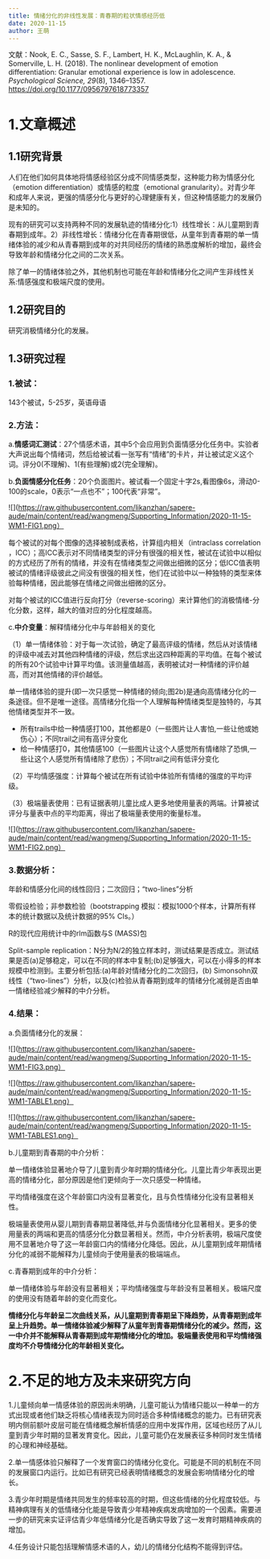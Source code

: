 ```yaml
---
title: 情绪分化的非线性发展：青春期的粒状情感经历低
date: 2020-11-15
author: 王萌
---
```


文献：Nook, E. C., Sasse, S. F., Lambert, H. K., McLaughlin, K. A., & Somerville, L. H. (2018). The nonlinear development of emotion differentiation: Granular emotional experience is low in adolescence. *Psychological Science, 29*(8), 1346–1357. https://doi.org/10.1177/0956797618773357 

# 1.文章概述

## 1.1研究背景

人们在他们如何具体地将情感经验区分成不同情感类型，这种能力称为情感分化（emotion differentiation）或情感的粒度（emotional granularity）。对青少年和成年人来说，更强的情感分化与更好的心理健康有关，但这种情感能力的发展仍是未知的。

现有的研究可以支持两种不同的发展轨迹的情绪分化:1）线性增长：从儿童期到青春期到成年。2）非线性增长：情绪分化在青春期很低，从童年到青春期的单一情绪体验的减少和从青春期到成年的对共同经历的情绪的熟悉度解析的增加，最终会导致年龄和情绪分化之间的二次关系。

除了单一的情绪体验之外，其他机制也可能在年龄和情绪分化之间产生非线性关系:情感强度和极端尺度的使用。

## 1.2研究目的

研究消极情绪分化的发展。

## 1.3研究过程

### 1.被试：

143个被试，5-25岁，英语母语

### 2.方法：

a.**情感词汇测试**：27个情感术语，其中5个会应用到负面情感分化任务中。实验者大声说出每个情绪词，然后给被试看一张写有“情绪”的卡片，并让被试定义这个词。评分0(不理解)、1(有些理解)或2(完全理解)。

b.**负面情感分化任务**：20个负面图片。被试看一个固定十字2s,看图像6s，滑动0-100的scale，0表示“一点也不”；100代表“非常”。

![](https://raw.githubusercontent.com/likanzhan/sapere-aude/main/content/read/wangmeng/Supporting_Information/2020-11-15-WM1-FIG1.png）

每个被试的对每个图像的选择被制成表格，计算组内相关（intraclass correlation ，ICC）；高ICC表示对不同情绪类型的评分有很强的相关性，被试在试验中以相似的方式经历了所有的情绪，并没有在情绪类型之间做出细微的区分；低ICC值表明被试的情绪评级彼此之间没有很强的相关性，他们在试验中以一种独特的类型来体验每种情绪，因此能够在情绪之间做出细微的区分。

对每个被试的ICC值进行反向打分（reverse-scoring）来计算他们的消极情绪-分化分数，这样，越大的值对应的分化程度越高。

c.**中介变量**：解释情绪分化中与年龄相关的变化

（1）单一情绪体验：对于每一次试验，确定了最高评级的情绪，然后从对该情绪的评级中减去对其他四种情绪的评级，然后求出这四种距离的平均值。在每个被试的所有20个试验中计算平均值。该测量值越高，表明被试对一种情绪的评价越高，而对其他情绪的评价越低。

单一情绪体验的提升(即一次只感觉一种情绪的倾向;图2b)是通向高情绪分化的一条途径。但不是唯一途径。高情绪分化指一个人理解每种情绪类型是独特的，与其他情绪类型并不一致。

+ 所有trails中给一种情感打100，其他都是0（一些图片让人害怕,一些让他或她伤心）；不同trail之间有高评分变化
+ 给一种情感打0，其他情感100（一些图片让这个人感觉所有情绪除了恐惧,一些让这个人感觉所有情绪除了悲伤）；不同trail之间有低评分变化

（2）平均情感强度：计算每个被试在所有试验中体验所有情绪的强度的平均评级。

（3）极端量表使用：已有证据表明儿童比成人更多地使用量表的两端。计算被试评分与量表中点的平均距离，得出了极端量表使用的衡量标准。

![](https://raw.githubusercontent.com/likanzhan/sapere-aude/main/content/read/wangmeng/Supporting_Information/2020-11-15-WM1-FIG2.png）

### 3.数据分析：

年龄和情感分化间的线性回归；二次回归；“two-lines”分析

零假设检验；非参数检验（bootstrapping 模拟：模拟1000个样本，计算所有样本的统计数据以及统计数据的95% CIs。）

R的现代应用统计中的rlm函数与S (MASS)包

Split-sample replication：N分为N/2的独立样本时，测试结果是否成立。测试结果是否(a)足够稳定，可以在不同的样本中复制;(b)足够强大，可以在小得多的样本规模中检测到。主要分析包括:(a)年龄对情绪分化的二次回归，(b) Simonsohn双线性（“two-lines”）分析，以及(c)检验从青春期到成年的情绪分化减弱是否由单一情绪经验减少解释的中介分析。

### 4.结果：

a.负面情绪分化的发展：

![](https://raw.githubusercontent.com/likanzhan/sapere-aude/main/content/read/wangmeng/Supporting_Information/2020-11-15-WM1-FIG3.png）

![](https://raw.githubusercontent.com/likanzhan/sapere-aude/main/content/read/wangmeng/Supporting_Information/2020-11-15-WM1-TABLE1.png）

![](https://raw.githubusercontent.com/likanzhan/sapere-aude/main/content/read/wangmeng/Supporting_Information/2020-11-15-WM1-TABLES1.png）

b.儿童期到青春期的中介分析：

单一情绪体验显著地介导了儿童到青少年时期的情绪分化。儿童比青少年表现出更高的情绪分化，部分原因是他们更倾向于一次只感受一种情绪。

平均情绪强度在这个年龄窗口内没有显著变化，且与负性情绪分化没有显著相关性。

极端量表使用从婴儿期到青春期显著降低,并与负面情绪分化显著相关。更多的使用量表的两端和更高的情感分化分数显著相关。然而，中介分析表明，极端尺度使用不显著地介导了这一年龄窗口内的情绪分化降低。因此，从儿童期到成年期情绪分化的减弱不能解释为儿童倾向于使用量表的极端端点。

c.青春期到成年的中介分析：

单一情绪体验与年龄没有显著相关；平均情绪强度与年龄没有显著相关。极端尺度的使用没有随着年龄的变化而变化。

**情绪分化与年龄呈二次曲线关系，从儿童期到青春期呈下降趋势，从青春期到成年呈上升趋势。单一情绪体验减少解释了从童年到青春期情绪分化的减少。然而，这一中介并不能解释从青春期到成年期情绪分化的增加。极端量表使用和平均情绪强度均不介导情绪分化的年龄相关变化。**


# 2.不足的地方及未来研究方向

1.儿童倾向单一情感体验的原因尚未明确，儿童可能认为情绪只能以一种单一的方式出现或者他们缺乏将核心情绪表现为同时适合多种情绪概念的能力。已有研究表明内侧前额叶皮层可能在情绪概念解析情感的应用中发挥作用，区域也经历了从儿童到青少年时期的显著发育变化。因此，儿童可能仍在发展表征多种同时发生情绪的心理和神经基础。

2.单一情感体验只解释了一个发育窗口的情绪分化变化。可能是不同的机制在不同的发展窗口内运行。比如已有研究已经表明情绪概念的发展会影响情绪分化的增长。

3.青少年时期是情绪共同发生的频率较高的时期，但这些情绪的分化程度较低。与精神病理有关的低情绪分化能是导致青少年精神疾病发病增加的一个因素。需要进一步的研究来实证评估青少年低情绪分化是否确实导致了这一发育时期精神疾病的增加。

4.任务设计只能包括理解情感术语的人，幼儿的情绪分化结构不能得到评估。



